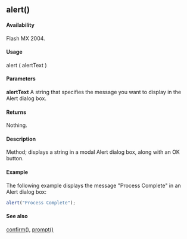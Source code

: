 ## alert()

#### Availability

Flash MX 2004.

#### Usage

alert ( alertText )

#### Parameters

**alertText** A string that specifies the message you want to display in the Alert dialog box.

#### Returns

Nothing.

#### Description

Method; displays a string in a modal Alert dialog box, along with an OK button.

#### Example

The following example displays the message "Process Complete" in an Alert dialog box:

```javascript
alert("Process Complete");
```

#### See also

[confirm()](../Top-Level_Functions_and_Methods/confirm.md), [prompt()](../Top-Level_Functions_and_Methods/prompt.md)
